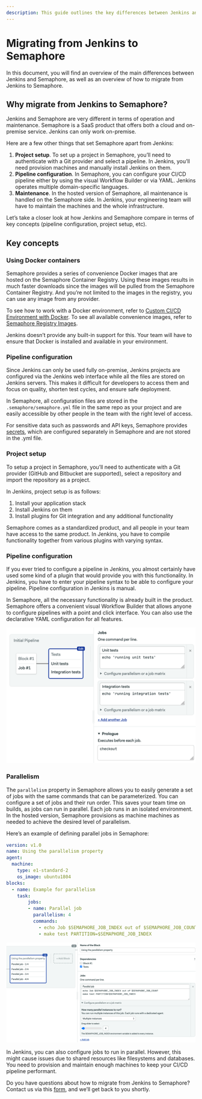 ```yaml
---
description: This guide outlines the key differences between Jenkins and Semaphore 2.0 and provides you with a direction to migrate to Semaphore 2.0.
---
```


# Migrating from Jenkins to Semaphore

In this document, you will find an overview of the main differences between Jenkins and Semaphore, 
as well as an overview of how to migrate from Jenkins to Semaphore.

## Why migrate from Jenkins to Semaphore?

Jenkins and Semaphore are very different in terms of operation and maintenance. 
Semaphore is a SaaS product that offers both a cloud and on-premise service. Jenkins can only work on-premise.

Here are a few other things that set Semaphore apart from Jenkins:
1. **Project setup**. To set up a project in Semaphore, you’ll need to authenticate with a Git provider and select a pipeline. 
In Jenkins, you’ll need provision machines and manually install Jenkins on them.
2. **Pipeline configuration**. In Semaphore, you can configure your CI/CD pipeline either by using the visual Workflow Builder or via YAML. 
Jenkins operates multiple domain-specific languages.
3. **Maintenance**. In the hosted version of Semaphore, all maintenance is handled on the Semaphore side. 
In Jenkins, your engineering team will have to maintain the machines and the whole infrastructure.

Let’s take a closer look at how Jenkins and Semaphore compare in terms of key concepts (pipeline configuration, project setup, etc).

## Key concepts

### Using Docker containers

Semaphore provides a series of convenience Docker images that are hosted on the Semaphore Container Registry. 
Using these images results in much faster downloads since the images will be pulled from the Semaphore Container Registry. 
And you’re not limited to the images in the registry, you can use any image from any provider.

To see how to work with a Docker environment, refer to [Custom CI/CD Environment with Docker][custom-cicd-docker]. 
To see all available convenience images, refer to [Semaphore Registry Images][semaphore-registry-images].

Jenkins doesn’t provide any built-in support for this. Your team will have to ensure that Docker is installed and available in your environment.

### Pipeline configuration

Since Jenkins can only be used fully on-premise, Jenkins projects are configured via the Jenkins web interface
while all the files are stored on Jenkins servers. 
This makes it difficult for developers to access them and focus on quality, shorten test cycles, and ensure safe deployment.

In Semaphore, all configuration files are stored in the `.semaphore/semaphore.yml` file in the same repo as your project 
and are easily accessible by other people in the team with the right level of access. 

For sensitive data such as passwords and API keys, Semaphore provides [secrets][secrets], 
which are configured separately in Semaphore and are not stored in the .yml file.

### Project setup

To setup a project in Semaphore, you’ll need to authenticate with a Git provider (GitHub and Bitbucket are supported), 
select a repository and import the repository as a project.

In Jenkins, project setup is as follows:

1. Install your application stack
2. Install Jenkins on them
3. Install plugins for Git integration and any additional functionality

Semaphore comes as a standardized product, and all people in your team have access to the same product. 
In Jenkins, you have to compile functionality together from various plugins with varying syntax.

### Pipeline configuration

If you ever tried to configure a pipeline in Jenkins, 
you almost certainly have used some kind of a plugin that would provide you with this functionality. 
In Jenkins, you have to enter your pipeline syntax to be able to configure your pipeline. 
Pipeline configuration in Jenkins is manual.

In Semaphore, all the necessary functionality is already built in the product. 
Semaphore offers a convenient visual Workflow Builder that allows anyone to configure pipelines with a point and click interface. 
You can also use the declarative YAML configuration for all features.

![Editing your first pipeline](migration-guides/state-of-workflow.png)

### Parallelism

The `parallelism` property in Semaphore allows you to easily generate a set of jobs with the same commands that can be parameterized. 
You can configure a set of jobs and their run order. This saves your team time on builds, as jobs can run in parallel. 
Each job runs in an isolated environment. In the hosted version, Semaphore provisions as machine machines as needed to achieve
the desired level of parallelism.

Here’s an example of defining parallel jobs in Semaphore:

```yaml
version: v1.0
name: Using the parallelism property
agent:
  machine:
    type: e1-standard-2
    os_image: ubuntu1804
blocks:
  - name: Example for parallelism
    task:
        jobs:
        - name: Parallel job
          parallelism: 4
          commands:
            - echo Job $SEMAPHORE_JOB_INDEX out of $SEMAPHORE_JOB_COUNT
            - make test PARTITION=$SEMAPHORE_JOB_INDEX
```
![Parallelism in Semaphore](migration-guides/parallelism.png)

In Jenkins, you can also configure jobs to run in parallel. However, this might cause issues due to shared resources like filesystems and databases. 
You need to provision and maintain enough machines to keep your CI/CD pipeline performant.

Do you have questions about how to migrate from Jenkins to Semaphore? Contact us via this [form][form], and we’ll get back to you shortly.



[custom-cicd-docker]: ../ci-cd-environment/custom-ci-cd-environment-with-docker.md
[semaphore-registry-images]: ../ci-cd-environment/semaphore-registry-images.md
[secrets]: ../essentials/using-secrets.md
[form]: https://semaphoreci.com/contact
